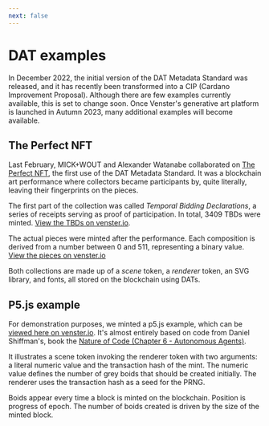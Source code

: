 ```yaml
---
next: false
---
```

# DAT examples

In December 2022, the initial version of the DAT Metadata Standard was released, and it has recently been transformed into a CIP (Cardano Improvement Proposal). Although there are few examples currently available, this is set to change soon. Once Venster's generative art platform is launched in Autumn 2023, many additional examples will become available.

## The Perfect NFT

Last February, MICK+WOUT and Alexander Watanabe collaborated on [The Perfect NFT](https://theperfectnft.art/), the first use of the DAT Metadata Standard. It was a blockchain art performance where collectors became participants by, quite literally, leaving their fingerprints on the pieces.

The first part of the collection was called _Temporal Bidding Declarations_, a series of receipts serving as proof of participation. In total, 3409 TBDs were minted. [View the TBDs on venster.io](https://venster.io/policies/5120000fd4f7584a4ff2b2f5fe71f735f84315106dd6014ac581baa5/assets).

The actual pieces were minted after the performance. Each composition is derived from a number between 0 and 511, representing a binary value. [View the pieces on venster.io](https://venster.io/policies/51211110add284b78cff66364ea4997f8612b91ee07d8a2339d7cb0b/assets)

Both collections are made up of a _scene_ token, a _renderer_ token, an SVG library, and fonts, all stored on the blockchain using DATs.

## P5.js example

For demonstration purposes, we minted a p5.js example, which can be [viewed here on venster.io](https://venster.io/assets/asset1mtku0ddylzrqu7tzmll3q9zq62t28vfkn8rvp3). It's almost entirely based on code from Daniel Shiffman's, book the [Nature of Code (Chapter 6 - Autonomous Agents)](https://natureofcode.com/book/chapter-6-autonomous-agents/). 

It illustrates a scene token invoking the renderer token with two arguments: a literal numeric value and the transaction hash of the mint. The numeric value defines the number of grey boids that should be created initially. The renderer uses the transaction hash as a seed for the PRNG.

Boids appear every time a block is minted on the blockchain. Position is progress of epoch. The number of boids created is driven by the size of the minted block.

